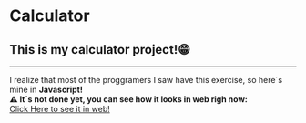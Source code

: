 # Calculator
## This is my calculator project!😁
---
I realize that most of the proggramers I saw have this exercise, so
here´s mine in **Javascript!** </br>
**⚠️ It´s not done yet, you can see how it looks in web righ now:** </br>
[Click Here to see it in web!](https://gabrielssgitb.github.io/Front-end-Projects/calculator/index.html)
